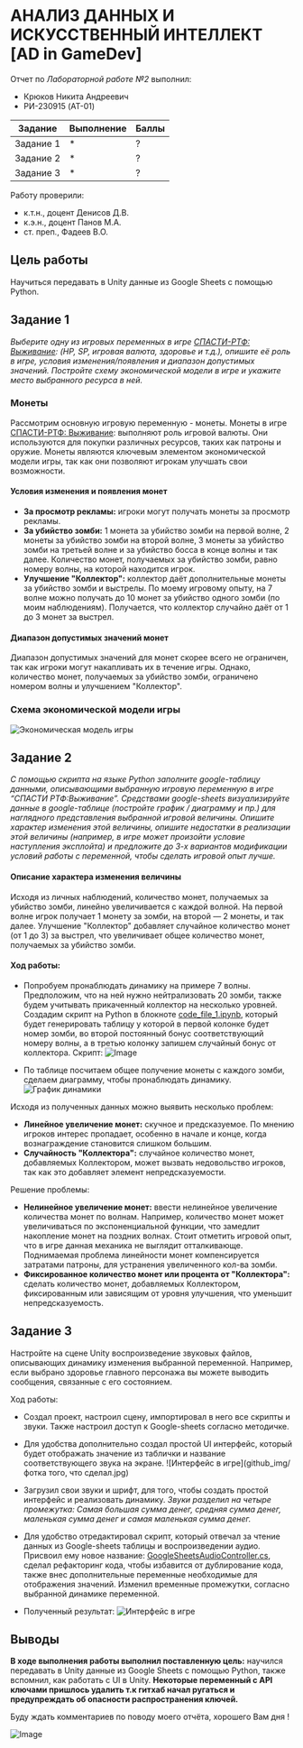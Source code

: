 # АНАЛИЗ ДАННЫХ И ИСКУССТВЕННЫЙ ИНТЕЛЛЕКТ [AD in GameDev]
Отчет по *Лабораторной работе №2* выполнил:
- Крюков Никита Андреевич
- РИ-230915 (AT-01)

| Задание | Выполнение | Баллы |
| ------ | ------ | ------ |
| Задание 1 | * | ? |
| Задание 2 | * | ? |
| Задание 3 | * | ? | 

Работу проверили:
- к.т.н., доцент Денисов Д.В.
- к.э.н., доцент Панов М.А.
- ст. преп., Фадеев В.О.

## Цель работы
Научиться передавать в Unity данные из Google Sheets с помощью Python.



## Задание 1
*Выберите одну из игровых переменных в игре [СПАСТИ-РТФ: Выживание](https://yandex.ru/games/app/228646?lang=ru): (HP, SP, игровая валюта, здоровье и т.д.), опишите её роль в игре, условия изменения/появления и диапазон допустимых значений. Постройте схему экономической модели в игре и укажите место выбранного ресурса в ней.*

### Монеты 
Рассмотрим основную игровую переменную - монеты. Монеты в игре [СПАСТИ-РТФ: Выживание](https://yandex.ru/games/app/228646?lang=ru): выполняют роль игровой валюты. Они используются для покупки различных ресурсов, таких как патроны и оружие. Монеты являются ключевым элементом экономической модели игры, так как они позволяют игрокам улучшать свои возможности.

#### Условия изменения и появления монет
- **За просмотр рекламы:** игроки могут получать монеты за просмотр рекламы.
- **За убийство зомби:** 1 монета за убийство зомби на первой волне, 2 монеты за убийство зомби на второй волне, 3 монеты за убийство зомби на третьей волне и за убийство босса в конце волны и так далее. Количество монет, получаемых за убийство зомби, равно номеру волны, на которой находится игрок.
- **Улучшение "Коллектор":** коллектор даёт дополнительные монеты за убийство зомби и выстрелы. По моему игровому опыту, на 7 волне можно получать до 10 монет за убийство одного зомби (по моим наблюдениям). Получается, что коллектор случайно даёт от 1 до 3 монет за выстрел.

#### Диапазон допустимых значений монет
Диапазон допустимых значений для монет скорее всего не ограничен, так как игроки могут накапливать их в течение игры. Однако, количество монет, получаемых за убийство зомби, ограничено номером волны и улучшением "Коллектор".

### Схема экономической модели игры

![Экономическая модель игры](github_img/экономическая_модель_игры.jpg)



## Задание 2
*С помощью скрипта на языке Python заполните google-таблицу данными, описывающими выбранную игровую переменную в игре “СПАСТИ РТФ:Выживание”. Средствами google-sheets визуализируйте данные в google-таблице (постройте график / диаграмму и пр.) для наглядного представления выбранной игровой величины. Опишите характер изменения этой величины, опишите недостатки в реализации этой величины (например, в игре может произойти условие наступления эксплойта) и предложите до 3-х вариантов модификации условий работы с переменной, чтобы сделать игровой опыт лучше.*

#### Описание характера изменения величины
Исходя из личных наблюдений, количество монет, получаемых за убийство зомби, линейно увеличивается с каждой волной. На первой волне игрок получает 1 монету за зомби, на второй — 2 монеты, и так далее. Улучшение "Коллектор" добавляет случайное количество монет (от 1 до 3) за выстрел, что увеличивает общее количество монет, получаемых за убийство зомби.

#### Ход работы:
- Попробуем пронаблюдать динамику на примере 7 волны. Предположим, что на ней нужно нейтрализовать 20 зомби, также будем учитывать прикаченный коллектор на несколько уровней. Создадим скрипт на Python в блокноте [code_file_1.ipynb](https://github.com/ytkinroman/urfu_2/blob/main/jupyter_project/code_file_1.ipynb), который будет генерировать таблицу у которой в первой колонке будет номер зомби, во второй постоянный бонус соответствующий номеру волны, а в третью колонку запишем случайный бонус от коллектора. Скрипт:
![Image](github_img/скрипт_питон.jpg)

- По таблице посчитаем общее получение монеты с каждого зомби, сделаем диаграмму, чтобы пронаблюдать динамику. ![График динамики](github_img/график_динамика.jpg)

Исходя из полученных данных можно выявить несколько проблем:
- **Линейное увеличение монет:** скучное и предсказуемое. По мнению игроков интерес пропадает, особенно в начале и конце, когда вознаграждение становится слишком большим.
- **Случайность "Коллектора":** случайное количество монет, добавляемых Коллектором, может вызвать недовольство игроков, так как это добавляет элемент непредсказуемости.

Решение проблемы:
- **Нелинейное увеличение монет:** ввести нелинейное увеличение количества монет по волнам. Например, количество монет может увеличиваться по экспоненциальной функции, что замедлит накопление монет на поздних волнах. Стоит отметить игровой опыт, что в игре данная механика не выглядит отталкивающе. Поднимаемая проблема линейности монет компенсируется затратами патроны, для устранения увеличенного кол-ва зомби.
- **Фиксированное количество монет или процента от "Коллектора":** сделать количество монет, добавляемых Коллектором, фиксированным или зависящим от уровня улучшения, что уменьшит непредсказуемость.



## Задание 3
Настройте на сцене Unity воспроизведение звуковых файлов, описывающих динамику изменения выбранной переменной. Например, если выбрано здоровье главного персонажа вы можете выводить сообщения, связанные с его состоянием.


Ход работы:
- Создал проект, настроил сцену, импортировал в него все скрипты и звуки. Также настроил доступ к Google-sheets согласно методичке.

- Для удобства дополнительно создал простой UI интерфейс, который будет отображать значение из таблички и название соответствующего звука на экране. ![Интерфейс в игре](github_img/фотка того, что сделал.jpg)

- Загрузил свои звуки и шрифт, для того, чтобы создать простой интерфейс и реализовать динамику. *Звуки разделил на четыре промежутка: Самая большая сумма денег, средняя сумма денег, маленькая сумма денег и самая маленькая сумма денег.* 

- Для удобство отредактировал скрипт, который отвечал за чтение данных из Google-sheets таблицы и воспроизведении аудио. Присвоил ему новое название: [GoogleSheetsAudioController.cs](https://github.com/ytkinroman/urfu_1/blob/main/Assets/Scripts/HelloWorld.cs), сделал рефакторинг кода, чтобы избавится от дублирование кода, также внес дополнительные переменные необходимые для отображения значений. Изменил временные промежутки, согласно выбранной динамике переменной.

- Полученный результат: ![Интерфейс в игре](github_img/интерфейс_игры.jpg)


## Выводы
**В ходе выполнения работы выполнил поставленную цель:** научился передавать в Unity данные из Google Sheets с помощью Python, также вспомнил, как работать с UI в Unity. **Некоторые переменный с API ключами пришлось удалить т.к гитхаб начал ругаться и предупреждать об опасности распространения ключей.**


Буду ждать комментариев по поводу моего отчёта, хорошего Вам дня !

![Image](github_img/img_end.jpg)
